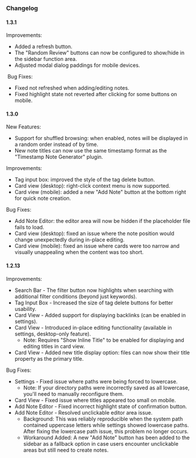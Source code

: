 ### Changelog

#### 1.3.1

Improvements:​​

- Added a refresh button.
- The "Random Review" buttons can now be configured to show/hide in the sidebar function area.
- Adjusted modal dialog paddings for mobile devices.  

​
​Bug Fixes:​​

- Fixed not refreshed when adding/editing notes.
- Fixed highlight state not reverted after clicking for some buttons on mobile.


#### 1.3.0

New Features:

- Support for shuffled browsing: when enabled, notes will be displayed in a random order instead of by time.
- New note titles can now use the same timestamp format as the "Timestamp Note Generator" plugin.

Improvements:

- Tag input box: improved the style of the tag delete button.
- Card view (desktop): right-click context menu is now supported.
- Card view (mobile): added a new "Add Note" button at the bottom right for quick note creation.

Bug Fixes:

- Add Note Editor: the editor area will now be hidden if the placeholder file fails to load.
- Card view (desktop): fixed an issue where the note position would change unexpectedly during in-place editing.
- Card view (mobile): fixed an issue where cards were too narrow and visually unappealing when the content was too short.

#### 1.2.13​​

​​Improvements:​​
- ​​Search Bar​​ - The filter button now highlights when searching with additional filter conditions (beyond just keywords).
- ​​Tag Input Box​​ - Increased the size of tag delete buttons for better usability.
- ​​Card View​​ - Added support for displaying backlinks (can be enabled in settings).
- ​​Card View​​ - Introduced in-place editing functionality (available in settings, desktop-only feature).
	- Note: Requires "Show Inline Title" to be enabled for displaying and editing titles in card view.
- ​​Card View​​ - Added new title display option: files can now show their title property as the primary title.


​​Bug Fixes:​​
- ​​Settings​​ - Fixed issue where paths were being forced to lowercase.
	- Note: If your directory paths were incorrectly saved as all lowercase, you'll need to manually reconfigure them.
- Card View - Fixed issue where titles appeared too small on mobile.​​​
- Add Note Editor​​ - Fixed incorrect highlight state of confirmation button.
- ​​Add Note Editor​​ - Resolved unclickable editor area issue.
	- Background: This was reliably reproducible when the system path contained uppercase letters while settings showed lowercase paths. After fixing the lowercase path issue, this problem no longer occurs.
	- Workaround Added: A new "Add Note" button has been added to the sidebar as a fallback option in case users encounter unclickable areas but still need to create notes.